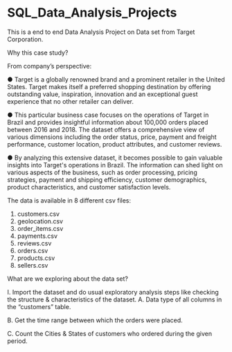 # SQL_Data_Analysis_Projects
This is a end to end Data Analysis Project on Data set from Target Corporation.

Why this case study?

From company’s perspective:
 
 
 ● Target is a globally renowned brand and a prominent retailer in the United States.
Target makes itself a preferred shopping destination by offering outstanding value,
inspiration, innovation and an exceptional guest experience that no other retailer can
deliver.


 ● This particular business case focuses on the operations of Target in Brazil and provides
insightful information about 100,000 orders placed between 2016 and 2018. The
dataset offers a comprehensive view of various dimensions including the order status,
price, payment and freight performance, customer location, product attributes, and
customer reviews.


 ● By analyzing this extensive dataset, it becomes possible to gain valuable insights into
Target's operations in Brazil. The information can shed light on various aspects of the
business, such as order processing, pricing strategies, payment and shipping efficiency,
customer demographics, product characteristics, and customer satisfaction levels.


The data is available in 8 different csv files:
1. customers.csv
2. geolocation.csv 
3. order_items.csv
4. payments.csv
5. reviews.csv
6. orders.csv
7. products.csv
8. sellers.csv


What are we exploring about the data set?

I. Import the dataset and do usual exploratory analysis steps like checking the
structure & characteristics of the dataset.
   A. Data type of all columns in the “customers” table.
   
   B. Get the time range between which the orders were placed.
   
   C. Count the Cities & States of customers who ordered during the given period.

